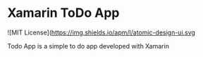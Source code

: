 # Xamarin ToDo App
![MIT License](https://img.shields.io/apm/l/atomic-design-ui.svg

Todo App is a simple to do app developed with Xamarin
